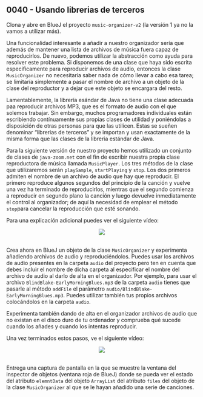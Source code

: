 ## 0040 - Usando librerias de terceros

Clona y abre en BlueJ el proyecto `music-organizer-v2` (la versión 1 ya no la vamos a utilizar más).

Una funcionalidad interesante a añadir a nuestro organizador sería que además de mantener una lista de archivos de música fuera capaz de reproducirlos. De nuevo, podemos utilizar la abstracción como ayuda para resolver este problema. Si disponemos de una clase que haya sido escrita especificamente para reproducir archivos de audio, entonces la clase `MusicOrganizer` no necesitaria saber nada de cómo llevar a cabo esa tarea; se limitaría simplemente a pasar el nombre de archivo a un objeto de la clase del reproductor y a dejar que este objeto se encargara del resto.

Lamentablemente, la librería esándar de Java no tiene una clase adecuada paa reproducir archivos MP3, que es el formato de audio con el que solemos trabajar. Sin embargo, muchos programadores individuales están escribiendo contínuamente sus propias clases de utilidad y poniéndolas a disposición de otras personas para que las utilicen. Estas se sueñen denominar “librerias de terceros” y se importan y usan exactamente de la misma forma que las clases de la libreria estándar de Java.

Para la siguiente versión de nuestro proyecto hemos utilizado un conjunto de clases de `java-zoom.net` con el fin de escribir nuestra propia clase reproductora de música llamada `MusicPlayer`. Los tres métodos de la clase que utilizaremos serán `playSample`, `startPlaying` y `stop`. Los dos primeros admiten el nombre de un archivo de audio que hay que reproducir. El primero reproduce algunos segundos del principio de la canción y vuelve una vez ha terminado de reproducirlos, mientras que el segundo comienza a reproducir en segundo plano la canción y luego devuelve inmediatamente el control al organizador; de aquí la necesidad de emplear el método `stop`para cancelar la reproducción que esté sonando.

Para una explicación adicional puedes ver el siguiente vídeo:

<div align="center">
<a href="https://youtu.be/2f5VJzHCa2s"><img src="https://img.youtube.com/vi/2f5VJzHCa2s/0.jpg" ></a>
</div>
<br>

Crea ahora en BlueJ un objeto de la clase `MusicOrganizer` y experimenta añadiendo archivos de audio y reproduciéndolos. Puedes usar los archivos de audio presentes en la carpeta `audio` del proyecto pero ten en cuenta que debes incluir el nombre de dicha carpeta al especificar el nombre del archivo de audio al darlo de alta en el organizador. Por ejemplo, para usar el archivo `BlindBlake-EarlyMorningBlues.mp3` de la carpeta `audio` tienes que pasarle al método `addFile` el parámetro `audio/BlindBlake-EarlyMorningBlues.mp3`. Puedes utilizar también tus propios archivos colocándolos en la carpeta `audio`.

Experimenta también dando de alta en el organizador archivos de audio que no existan en el disco duro de tu ordenador y comprueba qué sucede cuando los añades y cuando los intentas reproducir.

Una vez terminados estos pasos, ve el siguiente vídeo:

<div align="center">
<a href="https://youtu.be/MEZNpjs515c"><img src="https://img.youtube.com/vi/MEZNpjs515c/0.jpg" ></a>
</div>
<br>

Entrega una captura de pantalla en la que se muestre la ventana del inspector de objetos (ventana roja de BlueJ) donde se pueda ver el estado del atributo `elemntData` del objeto `ArrayList` del atributo `files` del objeto de la clase `MusicOrganizer` al que se le hayan añadido una serie de canciones.
  


